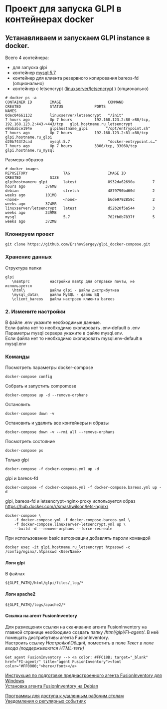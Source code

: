 # Проект для запуска GLPI в контейнерах docker

## Устанавливаем и запускаем GLPI instance в docker.
Всего 4 контейнера:  
- для запуска glpi  
- контейнер [mysql:5.7](https://github.com/mysql/mysql-server)
- контейнер для клиента резервного копирования bareos-fd (опционально)
- контейнер с letsencrypt ([linuxserver/letsencrypt](https://github.com/linuxserver/docker-letsencrypt) ) (опционально)
```
# docker ps -a  
CONTAINER ID        IMAGE                     COMMAND                  CREATED             STATUS              PORTS                                                  NAMES
0dec04661132        linuxserver/letsencrypt   "/init"                  7 hours ago         Up 7 hours          192.168.123.2:80->80/tcp, 192.168.123.2:443->443/tcp   glpi.hostname.ru_letsencrypt
e9aba5ce194e        glpihostname_glpi        "/opt/entrypoint.sh"     7 hours ago         Up 7 hours          192.168.123.2:81->80/tcp                               glpi.hostname.ru_glpi
d20b743f2cad        mysql:5.7                 "docker-entrypoint.s…"   7 hours ago         Up 7 hours          3306/tcp, 33060/tcp                                    glpi.hostname.ru_mysql
```

Размеры образов
``` 
# docker images  
REPOSITORY                TAG                 IMAGE ID            CREATED             SIZE
glpihostnameru_glpi       latest              8932da62690a        7 hours ago         376MB
debian                    stretch             4879790bd60d        2 weeks ago         101MB
<none>                    <none>              b6de9792859c        2 weeks ago         374MB
linuxserver/letsencrypt   latest              d52b20f5a544        3 weeks ago         239MB
mysql                     5.7                 702fb0b7837f        5 weeks ago         372MB
```  
### Клонируем проект
```shell
git clone https://github.com/ErshovSergey/glpi_docker-compose.git
```

### Хранение данных
Структура папки
```shell
glpi
   \msmtprc         настройки msmtp для отправки почты, не используется
   \html\           файлы glpi - файлы дистрибутива
   \mysql_data\     файлы MySQL - файлы БД
   \client_bareos   файлы настроек клиента bareos 
```

### 2. Измените настройки
В файле .env укажите необходимые данные.  
Если файла нет то необходимо скопировать .env-default в .env  
Параметры mysql сервера укажите в файле mysql.env.  
Если файла нет то необходимо скопировать mysql.env-default в mysql.env  


### Команды
Посмотреть параметры docker-compose
```shell
docker-compose config
```
Собрать и запустить compomose
```shell
docker-compose up -d --remove-orphans
```
Остановить
```shell
docker-compose down -v
```
Остановить и удалить все контейнеры и образы
```shell
docker-compose down -v --rmi all --remove-orphans
```
Посмотреть состояние  
```shell
docker-compose ps
```
Только glpi
```shell
docker-compose -f docker-compose.yml up -d
```
glpi и bareos-fd
```shell
docker-compose -f docker-compose.yml -f docker-compose.bareos.yml up -d
```
glpi, bareos-fd и letsencrypt+nginx-proxy
используется образ https://hub.docker.com/r/smashwilson/lets-nginx/
```shell
docker-compose \
	-f docker-compose.yml -f docker-compose.bareos.yml \
	-f docker-compose.linuxserver-letsencrypt.yml up \
	--build -d --remove-orphans --force-recreate
```

При использовании basic авторизации добавлять пароли командой
```
docker exec -it glpi.hostname.ru_letsencrypt htpasswd -c /config/nginx/.htpasswd <UserName>
```

#### Логи glpi  
В файлах 
```
${GLPI_PATH}/html/glpi/files/_log/*
```

#### Логи apache2
```
${GLPI_PATH}/logs/apache2/*
```

#### Ссылка на агент FusionInventory
Для размещения ссылки на скачивание агента FusionInventory на главной странице необходимо создать папку _<Folder glpi>/html/glpi/FI-agent/_. В неё помещать дистрибутивы агента FusionInventory.  
Настроить ссылку _Настройки\Общий_, поместить в поле _Текст в поле входа (поддерживаются HTML-теги)_  
```
Get agent FusionInventory --> <a color: #FFC18B; target="_blank" href="FI-agent/" title="agent FusionInventory"><font color="#FF0000;">here</font></a>
```
[Инструкция по подготовке преднастроенного агента FusionInventory для Windows](FusionInventory-agent/Readme.md)  
[Установка агента FusionInventory на Debian](doc/FusionInventory.md)  

[Программы для доступа к удаленным рабочим столам](doc/AccessToRemotePC.md)  
[Уведомления о регулярных событиях](./doc/AlertExpiredDomains.md)
